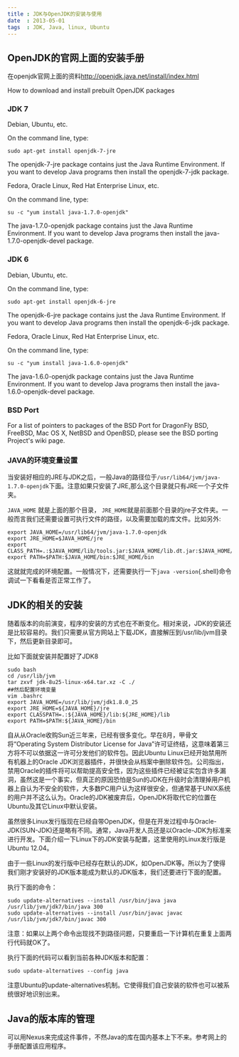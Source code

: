 ```yaml
---
title : JDK与OpenJDK的安装与使用
date  : 2013-05-01
tags  : JDK, Java, linux, Ubuntu
---
```


OpenJDK的官网上面的安装手册
---------------------------------------------------------------------------

在openjdk官网上面的资料<http://openjdk.java.net/install/index.html>

How to download and install prebuilt OpenJDK packages

### JDK 7

Debian, Ubuntu, etc.

On the command line, type:

``` {.sourceCode .bash}
sudo apt-get install openjdk-7-jre
```

The openjdk-7-jre package contains just the Java Runtime Environment. If you want to develop Java programs then install the openjdk-7-jdk package.

Fedora, Oracle Linux, Red Hat Enterprise Linux, etc.

On the command line, type:

``` {.sourceCode .shell}
su -c "yum install java-1.7.0-openjdk"
```

The java-1.7.0-openjdk package contains just the Java Runtime Environment. If you want to develop Java programs then install the java-1.7.0-openjdk-devel package.

### JDK 6

Debian, Ubuntu, etc.

On the command line, type:

``` {.sourceCode .shell}
sudo apt-get install openjdk-6-jre
```

The openjdk-6-jre package contains just the Java Runtime Environment. If you want to develop Java programs then install the openjdk-6-jdk package.

Fedora, Oracle Linux, Red Hat Enterprise Linux, etc.

On the command line, type:

``` {.sourceCode .shell}
su -c "yum install java-1.6.0-openjdk"
```

The java-1.6.0-openjdk package contains just the Java Runtime Environment. If you want to develop Java programs then install the java-1.6.0-openjdk-devel package.

### BSD Port

For a list of pointers to packages of the BSD Port for DragonFly BSD, FreeBSD, Mac OS X, NetBSD and OpenBSD, please see the BSD porting Project's wiki page.

### JAVA的环境变量设置

当安装好相应的JRE与JDK之后，一般Java的路径位于`/usr/lib64/jvm/java-1.7.0-openjdk`下面。注意如果只安装了JRE,那么这个目录就只有JRE一个子文件夹。

`JAVA_HOME` 就是上面的那个目录， `JRE_HOME`就是前面那个目录的jre子文件夹。一般而言我们还需要设置可执行文件的路径，以及需要加载的库文件。比如另外:

``` {.sourceCode .bash}
export JAVA_HOME=/usr/lib64/jvm/java-1.7.0-openjdk
export JRE_HOME=$JAVA_HOME/jre
export CLASS_PATH=.:$JAVA_HOME/lib/tools.jar:$JAVA_HOME/lib.dt.jar:$JAVA_HOME/lib.rt.jar
export PATH=$PATH:$JAVA_HOME/bin:$JRE_HOME/bin
```

这就就完成的环境配置。一般情况下，还需要执行一下`java -version`{.shell}命令调试一下看看是否正常工作了。


JDK的相关的安装
-------------------------------------------------------------

随着版本的向前演变，程序的安装的方式也在不断变化。相对来说，JDK的安装还是比较容易的。我们只需要从官方网站上下载JDK，直接解压到/usr/lib/jvm目录下，然后更新目录即可。

比如下面就安装并配置好了JDK8

``` {.sourceCode .bash}
sudo bash
cd /usr/lib/jvm
tar zxvf jdk-8u25-linux-x64.tar.xz -C ./
##然后配置环境变量
vim .bashrc
export JAVA_HOME=/usr/lib/jvm/jdk1.8.0_25
export JRE_HOME=${JAVA_HOME}/jre
export CLASSPATH=.:${JAVA_HOME}/lib:${JRE_HOME}/lib
export PATH=$PATH:${JAVA_HOME}/bin
```

自从从Oracle收购Sun近三年来，已经有很多变化。早在8月，甲骨文将“Operating System Distributor License for Java”许可证终结，这意味着第三方将不可以依据这一许可分发他们的软件包。因此Ubuntu Linux已经开始禁用所有机器上的Oracle JDK浏览器插件，并很快会从档案中删除软件包。公司指出，禁用Oracle的插件将可以帮助提高安全性，因为这些插件已经被证实包含许多漏洞，虽然这是一个事实，但真正的原因恐怕是Sun的JDK在升级时会清理掉用户机器上自认为不安全的软件，大多数PC用户认为这样很安全，但通常基于UNIX系统的用户并不这么认为。Oracle的JDK被废弃后，OpenJDK将取代它的位置在Ubuntu及其它Linux中默认安装。

虽然很多Linux发行版现在已经自带OpenJDK，但是在开发过程中与Oracle-JDK(SUN-JDK)还是略有不同。通常，Java开发人员还是以Oracle-JDK为标准来进行开发。下面介绍一下Linux下的JDK安装与配置，这里使用的Linux发行版是Ubuntu 12.04。

由于一些Linux的发行版中已经存在默认的JDK，如OpenJDK等。所以为了使得我们刚才安装好的JDK版本能成为默认的JDK版本，我们还要进行下面的配置。

执行下面的命令：

``` {.sourceCode .bash}
sudo update-alternatives --install /usr/bin/java java /usr/lib/jvm/jdk7/bin/java 300
sudo update-alternatives --install /usr/bin/javac javac /usr/lib/jvm/jdk7/bin/javac 300
```

注意：如果以上两个命令出现找不到路径问题，只要重启一下计算机在重复上面两行代码就OK了。

执行下面的代码可以看到当前各种JDK版本和配置：

``` {.sourceCode .bash}
sudo update-alternatives --config java
```

注意Ubuntu的update-alternatives机制。它使得我们自己安装的软件也可以被系统很好地识别出来。

Java的版本库的管理
------------------

可以用Nexus来完成这件事件，不然Java的库在国内基本上下不来。参考网上的手册配置该应用程序。
